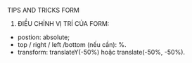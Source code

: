 TIPS AND TRICKS FORM

1. ĐIỀU CHỈNH VỊ TRÍ CỦA FORM:

- postion: absolute;
- top / right / left /bottom (nếu cần): %.
- transform: translateY(-50%) hoặc translate(-50%, -50%).
